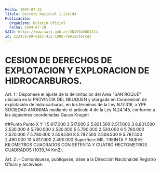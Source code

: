 ```yaml
---
Fecha: 1994-07-22
Título: Decreto Nacional 1.234/94
Publicación:
  Organismo: Boletín Oficial
  Fecha: 1994-07-28
SAIJ: https://www.saij.gob.ar/DN19940001234
Id: 123456789-0abc-432-1000-4991soterced
---
```

# CESION DE DERECHOS DE EXPLOTACION Y EXPLORACION DE HIDROCARBUROS.

<a id="1"></a>
Art.  1 : Dispónese el ajuste de la delimitación del Area "SAN ROQUE"  ubicada    en  la  PROVINCIA  DEL  NEUQUEN  y  otorgada  en Concesióon de explotación  de  hidrocarburos, en los términos de la Ley N.17.319, a YPF SOCIEDAD ANONIMA  mediante  el artículo 4 de la Ley   N.24.145,  conforme  a  las  siguientes  coordenadas    Gauss Kruger:

##Punto Punto             X              Y 1           5.817.000      2.517.000 2           5.801.500      2.517.000 3           8.801.500      2.530.000 4           5.790.000      2.530.000 5           5.790.000      2.520.000 6           5.780.000      2.520.000 7           5.780.000      2.508.500 8           5.787.500      2.508.500 9           5.787.500      2.490.000 10             5.817.000      2.490.000 Superficie:  MIL TREINTA Y NUEVE KILOMETROS CUADRADOS CON SETENTA Y CUATRO HECTOMETROS CUADRADOS (1039,74 Km2).

<a id="2"></a>
Art.  2  :-  Comuníquese,  publíquese,  dése  a  la  Dirección Nacionaldel Registro Oficial y archívese.